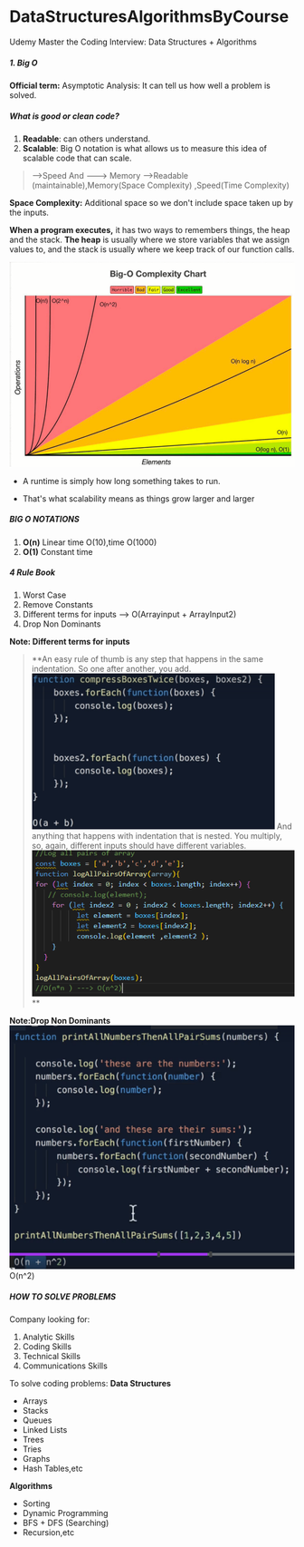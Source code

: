 # DataStructuresAlgorithmsByCourse
Udemy Master the Coding Interview: Data Structures + Algorithms


##### 1. Big O 

**Official term:** Asymptotic Analysis:
It can tell us how well a problem is solved.
##### What is good or clean code?
1. **Readable**: can others understand.
1. **Scalable**: Big O notation is what allows us to measure this idea of scalable code that can scale.
> -->Speed  And  ---> Memory
> -->Readable (maintainable),Memory(Space Complexity)  ,Speed(Time Complexity)

**Space Complexity:** Additional space so we don't include space taken up by the inputs.



**When a program  executes,** it has two ways to remembers things, the heap and the stack.
**The heap** is usually where we store variables that we assign values to, and the stack is usually where we keep track of our function calls.


![](BigOchart.png)
* A runtime  is simply how long  something takes to run.

* That's what scalability means as things grow larger
 and larger
##### BIG O NOTATIONS
1. **O(n)** Linear time O(10),time O(1000) 
1. **O(1)** Constant time
##### 4 Rule Book
1. Worst Case
1. Remove Constants
1. Different terms for inputs -->
O(Arrayinput + ArrayInput2)
1. Drop Non Dominants


**Note: Different terms for inputs**
> **An easy rule of thumb is any step that happens in the same indentation. So one after another, you add. 
![](Same%20indentations.png)
And anything that happens with indentation that is nested. You multiply, so, again, different inputs should have different variables.
![](Different%20Indentation.png)
**

**Note:Drop Non Dominants**
![](Dominant%20Term.png)
O(n^2)


##### HOW TO SOLVE PROBLEMS
Company looking for:
1. Analytic Skills
2. Coding Skills
3. Technical Skills
4. Communications Skills


To solve coding problems:
**Data Structures**
* Arrays
* Stacks
* Queues
* Linked Lists
* Trees
* Tries
* Graphs
* Hash Tables,etc

**Algorithms**
* Sorting
* Dynamic Programming
* BFS + DFS (Searching)
* Recursion,etc

